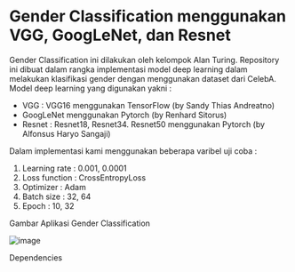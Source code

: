# Gender Classification menggunakan VGG, GoogLeNet, dan Resnet

Gender Classification ini dilakukan oleh kelompok Alan Turing. Repository ini dibuat dalam rangka implementasi model deep learning dalam melakukan klasifikasi gender dengan menggunakan dataset dari CelebA. Model deep learning yang digunakan yakni :
  - VGG : VGG16 menggunakan TensorFlow (by Sandy Thias Andreatno)
  - GoogLeNet menggunakan Pytorch (by Renhard Sitorus)
  - Resnet : Resnet18, Resnet34. Resnet50 menggunakan Pytorch (by Alfonsus Haryo Sangaji)

Dalam implementasi kami menggunakan beberapa varibel uji coba :
1. Learning rate : 0.001, 0.0001
2. Loss function : CrossEntropyLoss
3. Optimizer : Adam
4. Batch size : 32, 64
5. Epoch : 10, 32

Gambar Aplikasi Gender Classification

![image](https://github.com/eyeshieldbat/GenderClassification/assets/109057552/09b6a34d-da15-4728-9f4e-d9761c7af62d)

Dependencies 



